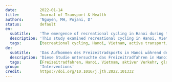```yaml
---
date:          2022-01-14
title:         Journal of Transport & Health
authors:       'Nguyen, MH, Pojani, D'
status:        default
en:
  subtitle:    'The emergence of recreational cycling in Hanoi during the Covid-19 pandemic'
  description: 'This study examined recreational cycling in Hanoi, Vietnam, with a particular focus on changes brought about by the Covid-19 pandemic. The research questions were: (1) Has recreational cycling increased during the Covid-19 pandemic?; (2) If so, what factors have led to the increase?; and (3) What are some of the typical traits and behaviors of recreational cyclists?Face-to-face surveys of 356 recreational cyclists were carried out in March–April 2021 in four areas of inner Hanoi. The survey data were modelled through two binary and one ordinal logit regression.Recreational cycling has become much more popular in Hanoi during the Covid-19 pandemic, with early morning being the preferred time for this activity (to avoid heavy traffic). A quarter of the participants had starting cycling recreationally since the first lockdown in April 2020, and about three quarters reported having noticed an increase in cycling activity around them. Nearly half of the participants cycled regularly (more than four times per week). The groups that were most likely to have taken up cycling for recreations during the pandemic included men, those living with children in the home, and those not working or studying. Age and income were not significant. People have been embracing cycling as a way to maintain or increase physical activity levels, and to safely socialize at the time when social gatherings are limited, walking is prohibited in some zones, and social distancing rules apply everywhere. To sustain the growth in recreational cycling and widen the time-window for this activity while ensuring everyone’s safety, Hanoi’s planning and public health sectors should join forces to adopt a combination of ‘hard’ and ‘soft’ measures. The authors recommend creating multi-use paths for micromobility modes, launching a public bikesharing scheme, regulating motorised modes, and social marketing that promotes recreational cycling as trendy.'
  tags:        [tecreational cycling, Hanoi, Vietnam, active transport, global south, pandemic]
de:
  subtitle:    'Das Aufkommen des Freizeitradsports in Hanoi während der Covid-19-Pandemie'
  description: 'Diese Studie untersuchte das Freizeitradfahren in Hanoi, Vietnam, mit besonderem Augenmerk auf die Veränderungen, die durch die Covid-19-Pandemie hervorgerufen wurden. Die Forschungsfragen lauteten: (1) Hat das Freizeitradfahren während der Covid-19-Pandemie zugenommen? (2) Wenn ja, welche Faktoren haben zu dieser Zunahme geführt? und (3) Was sind einige der typischen Merkmale und Verhaltensweisen von Freizeitradfahrern?Persönliche Befragungen von 356 Freizeitradfahrern wurden im März-April 2021 in vier Gebieten der Innenstadt von Hanoi durchgeführt. Die Umfragedaten wurden durch zwei binäre und eine ordinale Logit-Regression modelliert. Das Freizeitradfahren ist in Hanoi während der Covid-19-Pandemie sehr viel beliebter geworden, wobei der frühe Morgen die bevorzugte Zeit für diese Aktivität ist (um den starken Verkehr zu vermeiden). Ein Viertel der Teilnehmer hatte seit der ersten Abriegelung im April 2020 mit dem Radfahren begonnen, und etwa drei Viertel gaben an, eine Zunahme der Radfahraktivitäten in ihrer Umgebung festgestellt zu haben. Fast die Hälfte der Teilnehmer fuhr regelmäßig mit dem Rad (mehr als viermal pro Woche). Zu den Gruppen, die während der Pandemie am ehesten mit dem Radfahren als Freizeitbeschäftigung begonnen haben, gehörten Männer, Personen, die mit Kindern im Haushalt leben, und Personen, die nicht arbeiten oder studieren. Alter und Einkommen spielten keine Rolle. Die Menschen nutzen das Radfahren, um ihre körperliche Aktivität aufrechtzuerhalten oder zu steigern und um sich in einer Zeit, in der gesellschaftliche Zusammenkünfte eingeschränkt sind, das Gehen in einigen Gebieten verboten ist und überall Regeln für die soziale Distanzierung gelten, sicher zu bewegen. Um das Wachstum des Freizeitradelns aufrechtzuerhalten und das Zeitfenster für diese Aktivität zu erweitern und gleichzeitig die Sicherheit aller zu gewährleisten, sollten die Planungs- und Gesundheitsabteilungen von Hanoi ihre Kräfte bündeln und eine Kombination aus "harten" und "weichen" Maßnahmen ergreifen. Die Autoren empfehlen die Schaffung von Mehrzweckwegen für Mikromobilität, die Einführung eines öffentlichen Bikesharing-Systems, die Regulierung des motorisierten Verkehrs und ein soziales Marketing, das das Freizeitradeln als Trend propagiert.' 
  tags:        [Freizeitradfahren, Hanoi, Vietnam, aktiver Verkehr, globaler Süden, Pandemie]
group:         'Interventions'
credit:        https://doi.org/10.1016/j.jth.2022.101332
---
```

